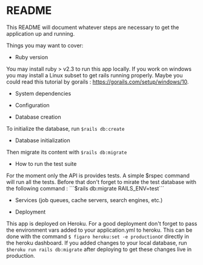 # README

This README will document whatever steps are necessary to get the
application up and running.

Things you may want to cover:

* Ruby version

You may install ruby > v2.3 to run this app locally.
If you work on windows you may install a Linux subset to get rails running properly. Maybe you could read this tutorial by gorails : https://gorails.com/setup/windows/10.

* System dependencies



* Configuration

* Database creation

To initialize the database, run ```$rails db:create```

* Database initialization

Then migrate its content with ```$rails db:migrate```


* How to run the test suite

For the moment only the API is provides tests. A simple $rspec command will run all the tests. Before that don't forget to mirate the test database with the following command : ```$rails db:migrate RAILS_ENV=test```

* Services (job queues, cache servers, search engines, etc.)

* Deployment

This app is deployed on Heroku. For a good deployment don't forget to pass the environment vars added to your application.yml to heroku. This can be done with the command ```$ figaro heroku:set -e production```or directly in the heroku dashboard. If you added changes to your local database, run ```$heroku run rails db:migrate``` after deploying to get these changes live in production.

